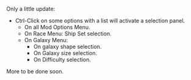 Only a little update:

- Ctrl-Click on some options with a list will activate a selection panel.
  - On all Mod Options Menu.
  - On Race Menu: Ship Set selection.
  - On Galaxy Menu:
    - On galaxy shape selection.
    - On Galaxy size selection.
    - On Difficulty selection.

More to be done soon.
